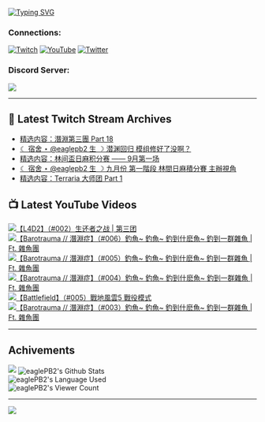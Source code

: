 <!--### Hello people, I'm EaglePB2 - The one who building something for fun 👋
Thank you for standby for this profile.   
The purpose of this profile is coming soon.   
You may come back later, as you wish if this readme.md is updated.   -->

<a href="https://git.io/typing-svg"><img src="https://readme-typing-svg.herokuapp.com?font=Fira+Code&duration=1000&pause=5000&vCenter=true&random=false&width=500&lines=%F0%9F%91%8B+Hello+Everyone%2C+I'm+EaglePB2.;%F0%9F%99%87+Thank+you+for+stopping+by+my+profile.+;%F0%9F%94%AD+%3D%3D%3D%3D+%F0%9F%94%AD;%F0%9F%91%8B+%E4%BD%A0%E5%A5%BD%EF%BC%8C%E6%AD%A1%E8%BF%8E%E4%BE%86%E5%88%B0%E6%88%91%E7%9A%84%E4%BB%A3%E7%A2%BC%E5%BA%AB%E3%80%82;%F0%9F%99%87+%E6%84%9F%E8%AC%9D%E5%89%8D%E4%BE%86%E5%8F%83%E8%A7%80%E5%B0%8F%E5%B1%8B+owo~" alt="Typing SVG" /></a>

### Connections:

[![Twitch](https://img.shields.io/badge/Twitch-9347FF?style=flat-square&logo=twitch&logoColor=white)](https://www.twitch.tv/eaglepb2)
[![YouTube](https://img.shields.io/badge/YouTube-%23FF0000.svg?style=flat-square&logo=YouTube&logoColor=white)](https://www.youtube.com/eaglepb2)
[![Twitter](https://img.shields.io/badge/Twitter-%231DA1F2.svg?style=flat-square&logo=Twitter&logoColor=white)](https://twitter.com/eaglepb2)

### Discord Server:

[![](https://invidget.switchblade.xyz/qKrub9b?theme=dark&language=ch)](https://discord.gg/qKrub9b)

---

## 👾 Latest Twitch Stream Archives
<!-- TWITCH:START -->
- [精选内容：潛淵第三團 Part 18](https://www.twitch.tv/videos/2244130312)
- [☾ 宿舍 ⋆ @eaglepb2 生 ☽ 潜渊回归 模组修好了没啊？](https://www.twitch.tv/videos/2243979679)
- [精选内容：林间盃日麻积分赛 —— 9月第一场](https://www.twitch.tv/videos/2242484204)
- [☾ 宿舍 ⋆ @eaglepb2 生 ☽ 九月份 第一階段 林間日麻積分賽 主辦視角](https://www.twitch.tv/videos/2242309794)
- [精选内容：Terraria 大师团 Part 1](https://www.twitch.tv/videos/2240439207)
<!-- TWITCH:END -->



## 📺 Latest YouTube Videos
<!-- YOUTUBE:START -->
<!-- YOUTUBE:END -->

<!-- BEGIN YOUTUBE-CARDS -->
<a href="https://www.youtube.com/watch?v=omWXfe_L71Q">
  <picture>
    <source media="(prefers-color-scheme: dark)" srcset="https://ytcards.demolab.com/?id=omWXfe_L71Q&title=%E3%80%90L4D2%E3%80%91%EF%BC%88%23002%EF%BC%89%E7%94%9F%E8%BF%98%E8%80%85%E4%B9%8B%E6%88%98+%7C+%E7%AC%AC%E4%B8%89%E5%9B%A2&lang=zh&timestamp=1725681898&background_color=%230d1117&title_color=%23ffffff&stats_color=%23dedede&max_title_lines=1&width=250&border_radius=5&duration=11328">
    <img src="https://ytcards.demolab.com/?id=omWXfe_L71Q&title=%E3%80%90L4D2%E3%80%91%EF%BC%88%23002%EF%BC%89%E7%94%9F%E8%BF%98%E8%80%85%E4%B9%8B%E6%88%98+%7C+%E7%AC%AC%E4%B8%89%E5%9B%A2&lang=zh&timestamp=1725681898&background_color=%23ffffff&title_color=%2324292f&stats_color=%2357606a&max_title_lines=1&width=250&border_radius=5&duration=11328" alt="【L4D2】（#002）生还者之战 | 第三团" title="【L4D2】（#002）生还者之战 | 第三团">
  </picture>
</a>
<a href="https://www.youtube.com/watch?v=uXE205Euv3g">
  <picture>
    <source media="(prefers-color-scheme: dark)" srcset="https://ytcards.demolab.com/?id=uXE205Euv3g&title=%E3%80%90Barotrauma+%2F%2F+%E6%BD%9B%E6%B7%B5%E7%97%87%E3%80%91%EF%BC%88%23006%EF%BC%89%E9%87%A3%E9%AD%9A~+%E9%87%A3%E9%AD%9A~+%E9%87%A3%E5%88%B0%E4%BB%80%E9%BA%BD%E9%AD%9A~+%E9%87%A3%E5%88%B0%E4%B8%80%E7%BE%A4%E9%9B%9C%E9%AD%9A+%7C+Ft.+%E9%9B%9C%E9%AD%9A%E5%9C%98&lang=zh&timestamp=1725600340&background_color=%230d1117&title_color=%23ffffff&stats_color=%23dedede&max_title_lines=1&width=250&border_radius=5&duration=12466">
    <img src="https://ytcards.demolab.com/?id=uXE205Euv3g&title=%E3%80%90Barotrauma+%2F%2F+%E6%BD%9B%E6%B7%B5%E7%97%87%E3%80%91%EF%BC%88%23006%EF%BC%89%E9%87%A3%E9%AD%9A~+%E9%87%A3%E9%AD%9A~+%E9%87%A3%E5%88%B0%E4%BB%80%E9%BA%BD%E9%AD%9A~+%E9%87%A3%E5%88%B0%E4%B8%80%E7%BE%A4%E9%9B%9C%E9%AD%9A+%7C+Ft.+%E9%9B%9C%E9%AD%9A%E5%9C%98&lang=zh&timestamp=1725600340&background_color=%23ffffff&title_color=%2324292f&stats_color=%2357606a&max_title_lines=1&width=250&border_radius=5&duration=12466" alt="【Barotrauma // 潛淵症】（#006）釣魚~ 釣魚~ 釣到什麽魚~ 釣到一群雜魚 | Ft. 雜魚團" title="【Barotrauma // 潛淵症】（#006）釣魚~ 釣魚~ 釣到什麽魚~ 釣到一群雜魚 | Ft. 雜魚團">
  </picture>
</a>
<a href="https://www.youtube.com/watch?v=aLNcYqMg8I4">
  <picture>
    <source media="(prefers-color-scheme: dark)" srcset="https://ytcards.demolab.com/?id=aLNcYqMg8I4&title=%E3%80%90Barotrauma+%2F%2F+%E6%BD%9B%E6%B7%B5%E7%97%87%E3%80%91%EF%BC%88%23005%EF%BC%89%E9%87%A3%E9%AD%9A~+%E9%87%A3%E9%AD%9A~+%E9%87%A3%E5%88%B0%E4%BB%80%E9%BA%BD%E9%AD%9A~+%E9%87%A3%E5%88%B0%E4%B8%80%E7%BE%A4%E9%9B%9C%E9%AD%9A+%7C+Ft.+%E9%9B%9C%E9%AD%9A%E5%9C%98&lang=zh&timestamp=1725519373&background_color=%230d1117&title_color=%23ffffff&stats_color=%23dedede&max_title_lines=1&width=250&border_radius=5&duration=11310">
    <img src="https://ytcards.demolab.com/?id=aLNcYqMg8I4&title=%E3%80%90Barotrauma+%2F%2F+%E6%BD%9B%E6%B7%B5%E7%97%87%E3%80%91%EF%BC%88%23005%EF%BC%89%E9%87%A3%E9%AD%9A~+%E9%87%A3%E9%AD%9A~+%E9%87%A3%E5%88%B0%E4%BB%80%E9%BA%BD%E9%AD%9A~+%E9%87%A3%E5%88%B0%E4%B8%80%E7%BE%A4%E9%9B%9C%E9%AD%9A+%7C+Ft.+%E9%9B%9C%E9%AD%9A%E5%9C%98&lang=zh&timestamp=1725519373&background_color=%23ffffff&title_color=%2324292f&stats_color=%2357606a&max_title_lines=1&width=250&border_radius=5&duration=11310" alt="【Barotrauma // 潛淵症】（#005）釣魚~ 釣魚~ 釣到什麽魚~ 釣到一群雜魚 | Ft. 雜魚團" title="【Barotrauma // 潛淵症】（#005）釣魚~ 釣魚~ 釣到什麽魚~ 釣到一群雜魚 | Ft. 雜魚團">
  </picture>
</a>
<a href="https://www.youtube.com/watch?v=y4_2zzJajMY">
  <picture>
    <source media="(prefers-color-scheme: dark)" srcset="https://ytcards.demolab.com/?id=y4_2zzJajMY&title=%E3%80%90Barotrauma+%2F%2F+%E6%BD%9B%E6%B7%B5%E7%97%87%E3%80%91%EF%BC%88%23004%EF%BC%89%E9%87%A3%E9%AD%9A~+%E9%87%A3%E9%AD%9A~+%E9%87%A3%E5%88%B0%E4%BB%80%E9%BA%BD%E9%AD%9A~+%E9%87%A3%E5%88%B0%E4%B8%80%E7%BE%A4%E9%9B%9C%E9%AD%9A+%7C+Ft.+%E9%9B%9C%E9%AD%9A%E5%9C%98&lang=zh&timestamp=1725428506&background_color=%230d1117&title_color=%23ffffff&stats_color=%23dedede&max_title_lines=1&width=250&border_radius=5&duration=10728">
    <img src="https://ytcards.demolab.com/?id=y4_2zzJajMY&title=%E3%80%90Barotrauma+%2F%2F+%E6%BD%9B%E6%B7%B5%E7%97%87%E3%80%91%EF%BC%88%23004%EF%BC%89%E9%87%A3%E9%AD%9A~+%E9%87%A3%E9%AD%9A~+%E9%87%A3%E5%88%B0%E4%BB%80%E9%BA%BD%E9%AD%9A~+%E9%87%A3%E5%88%B0%E4%B8%80%E7%BE%A4%E9%9B%9C%E9%AD%9A+%7C+Ft.+%E9%9B%9C%E9%AD%9A%E5%9C%98&lang=zh&timestamp=1725428506&background_color=%23ffffff&title_color=%2324292f&stats_color=%2357606a&max_title_lines=1&width=250&border_radius=5&duration=10728" alt="【Barotrauma // 潛淵症】（#004）釣魚~ 釣魚~ 釣到什麽魚~ 釣到一群雜魚 | Ft. 雜魚團" title="【Barotrauma // 潛淵症】（#004）釣魚~ 釣魚~ 釣到什麽魚~ 釣到一群雜魚 | Ft. 雜魚團">
  </picture>
</a>
<a href="https://www.youtube.com/watch?v=5nYOaGHYgr8">
  <picture>
    <source media="(prefers-color-scheme: dark)" srcset="https://ytcards.demolab.com/?id=5nYOaGHYgr8&title=%E3%80%90Battlefield%E3%80%91%EF%BC%88%23005%EF%BC%89%E6%88%B0%E5%9C%B0%E9%A2%A8%E9%9B%B25+%E6%88%B0%E5%BD%B9%E6%A8%A1%E5%BC%8F&lang=zh&timestamp=1725353174&background_color=%230d1117&title_color=%23ffffff&stats_color=%23dedede&max_title_lines=1&width=250&border_radius=5&duration=23964">
    <img src="https://ytcards.demolab.com/?id=5nYOaGHYgr8&title=%E3%80%90Battlefield%E3%80%91%EF%BC%88%23005%EF%BC%89%E6%88%B0%E5%9C%B0%E9%A2%A8%E9%9B%B25+%E6%88%B0%E5%BD%B9%E6%A8%A1%E5%BC%8F&lang=zh&timestamp=1725353174&background_color=%23ffffff&title_color=%2324292f&stats_color=%2357606a&max_title_lines=1&width=250&border_radius=5&duration=23964" alt="【Battlefield】（#005）戰地風雲5 戰役模式" title="【Battlefield】（#005）戰地風雲5 戰役模式">
  </picture>
</a>
<a href="https://www.youtube.com/watch?v=iTOxMkv765o">
  <picture>
    <source media="(prefers-color-scheme: dark)" srcset="https://ytcards.demolab.com/?id=iTOxMkv765o&title=%E3%80%90Barotrauma+%2F%2F+%E6%BD%9B%E6%B7%B5%E7%97%87%E3%80%91%EF%BC%88%23003%EF%BC%89%E9%87%A3%E9%AD%9A~+%E9%87%A3%E9%AD%9A~+%E9%87%A3%E5%88%B0%E4%BB%80%E9%BA%BD%E9%AD%9A~+%E9%87%A3%E5%88%B0%E4%B8%80%E7%BE%A4%E9%9B%9C%E9%AD%9A+%7C+Ft.+%E9%9B%9C%E9%AD%9A%E5%9C%98&lang=zh&timestamp=1725246544&background_color=%230d1117&title_color=%23ffffff&stats_color=%23dedede&max_title_lines=1&width=250&border_radius=5&duration=13206">
    <img src="https://ytcards.demolab.com/?id=iTOxMkv765o&title=%E3%80%90Barotrauma+%2F%2F+%E6%BD%9B%E6%B7%B5%E7%97%87%E3%80%91%EF%BC%88%23003%EF%BC%89%E9%87%A3%E9%AD%9A~+%E9%87%A3%E9%AD%9A~+%E9%87%A3%E5%88%B0%E4%BB%80%E9%BA%BD%E9%AD%9A~+%E9%87%A3%E5%88%B0%E4%B8%80%E7%BE%A4%E9%9B%9C%E9%AD%9A+%7C+Ft.+%E9%9B%9C%E9%AD%9A%E5%9C%98&lang=zh&timestamp=1725246544&background_color=%23ffffff&title_color=%2324292f&stats_color=%2357606a&max_title_lines=1&width=250&border_radius=5&duration=13206" alt="【Barotrauma // 潛淵症】（#003）釣魚~ 釣魚~ 釣到什麽魚~ 釣到一群雜魚 | Ft. 雜魚團" title="【Barotrauma // 潛淵症】（#003）釣魚~ 釣魚~ 釣到什麽魚~ 釣到一群雜魚 | Ft. 雜魚團">
  </picture>
</a>
<!-- END YOUTUBE-CARDS -->

---

## Achivements
[![](https://github-profile-trophy.vercel.app/?username=eaglepb2&theme=monokai&no-bg=true&&title=Repositories,Issues,Commit,MultiLanguage)](https://github.com/anuraghazra/github-readme-stats)
<img align="center" alt="eaglePB2's Github Stats" src="https://github-readme-stats.vercel.app/api?username=eaglePB2&show_icons=true&hide_border=true&theme=merko" />
<br>
<img align="center" alt="eaglePB2's Language Used" src="https://github-readme-stats.vercel.app/api/top-langs/?username=eaglePB2&show_icons=true&hide_border=true&theme=merko&layout=compact&langs_count=8" />
<br>
<img align="center" alt="eaglePB2's Viewer Count" src="https://visitcount.itsvg.in/api?id=eaglepb2&label=Profile%20Views&color=3&icon=5&pretty=true" />

<hr>

<!-- RANDOMQUOTE:START -->
![](https://quotes-github-readme.vercel.app/api?type=horizontal&theme=merko)
<!-- RANDOMQUOTE:END -->


<!--
       _____   _   _   _____       _____   _   _   ____   
      |_   _| | | | | |  ___|     |  ___| | \ | | |  _  \  
        | |   | |_| | | |___      | |___  |  \| | | | | | 
        | |   |  _  | |  ___|     |  ___| |     | | | | | 
        | |   | | | | | |___      | |___  | |\  | | |_| | 
        |_|   |_| |_| |_____|     |_____| |_| \_| |____ / 
      
-->
